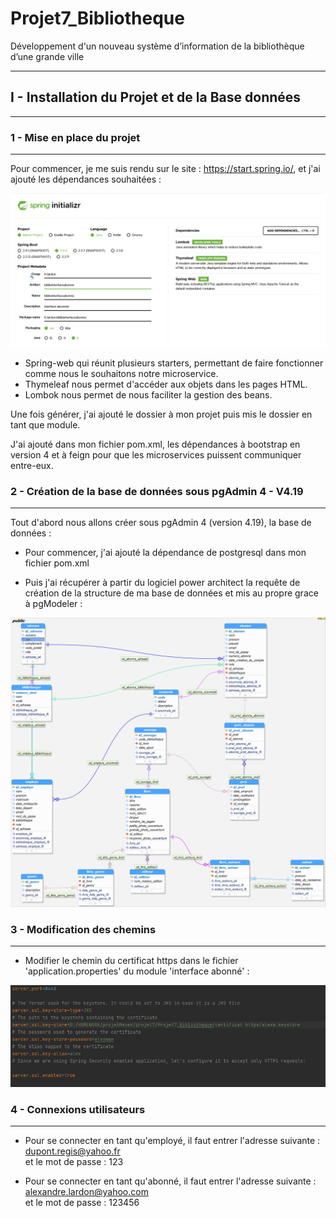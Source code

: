 # Projet7_Bibliotheque
Développement d'un nouveau système d’information de la bibliothèque d’une grande ville 

---

## I - Installation du Projet et de la Base données 

---

### 1 - Mise en place du projet

---

Pour commencer, je me suis rendu sur le site : https://start.spring.io/, et j'ai ajouté les dépendances souhaitées :

![photo 1 initializer](documentation/screenshots/installation_du_projet_1.png "Initializer")

 - Spring-web qui réunit plusieurs starters, permettant de faire fonctionner comme nous le souhaitons notre microservice.
 - Thymeleaf nous permet d'accéder aux objets dans les pages HTML.
 - Lombok nous permet de nous faciliter la gestion des beans.  

Une fois générer, j'ai ajouté le dossier à mon projet puis mis le dossier en tant que module.

J'ai ajouté dans mon fichier pom.xml, les dépendances à bootstrap en version 4 et à feign pour que les microservices puissent communiquer entre-eux.


### 2 - Création de la base de données sous pgAdmin 4 - V4.19

---

Tout d'abord nous allons créer sous pgAdmin 4 (version 4.19), la base de données :

- Pour commencer, j'ai ajouté la dépendance de postgresql dans mon fichier pom.xml

- Puis j'ai récupérer à partir du logiciel power architect la requête de création de la structure de ma base de données et mis au propre grace à pgModeler :  

![photo 1 modèle physique de données](documentation/screenshots/installation_du_projet_3.png "modèle physique de données")


### 3 - Modification des chemins

---

- Modifier le chemin du certificat https dans le fichier 'application.properties' du module 'interface abonné' : 

![photo 1 fichier properties abonné](documentation/screenshots/installation_du_projet_2.png "fichier properties abonné")


### 4 - Connexions utilisateurs  

---

- Pour se connecter en tant qu'employé, il faut entrer l'adresse suivante : dupont.regis@yahoo.fr  
et le mot de passe : 123  

- Pour se connecter en tant qu'abonné, il faut entrer l'adresse suivante : alexandre.lardon@yahoo.com  
  et le mot de passe : 123456
